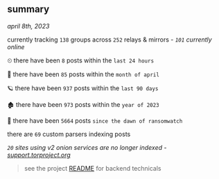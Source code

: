 
## summary
_april 8th, 2023_

currently tracking `138` groups across `252` relays & mirrors - _`101` currently online_

⏲ there have been `8` posts within the `last 24 hours`

🦈 there have been `85` posts within the `month of april`

🪐 there have been `937` posts within the `last 90 days`

🏚 there have been `973` posts within the `year of 2023`

🦕 there have been `5664` posts `since the dawn of ransomwatch`

there are `69` custom parsers indexing posts

_`20` sites using v2 onion services are no longer indexed - [support.torproject.org](https://support.torproject.org/onionservices/v2-deprecation/)_

> see the project [README](https://github.com/joshhighet/ransomwatch#ransomwatch--) for backend technicals
